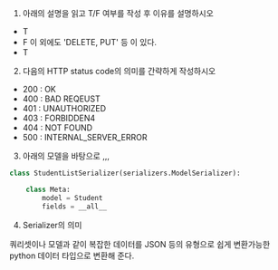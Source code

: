 1.  아래의 설명을 읽고 T/F 여부를 작성 후 이유를 설명하시오

- T
- F 이 외에도 'DELETE, PUT' 등 이 있다.
- T





2. 다음의 HTTP status code의 의미를 간략하게 작성하시오

- 200 : OK
- 400 : BAD REQEUST
- 401 : UNAUTHORIZED
- 403 : FORBIDDEN4
- 404 :  NOT FOUND
- 500 : INTERNAL_SERVER_ERROR





3. 아래의 모델을 바탕으로 ,,,

```python
class StudentListSerializer(serializers.ModelSerializer):

    class Meta:
        model = Student
        fields = __all__
```





4. Serializer의 의미

쿼리셋이나 모델과 같이 복잡한 데이터를 JSON 등의 유형으로 쉽게 변환가능한 python 데이터 타입으로 변환해 준다.